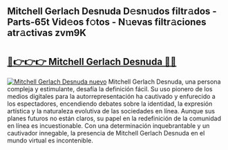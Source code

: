 ## Mitchell Gerlach Desnuda D𝚎sn𝚞dos filtr𝚊dos - Parts-65t Vid𝚎os f𝚘tos - N𝚞evas filtr𝚊ciones atr𝚊ctivas zvm9K

# <h2><a href="http://mb0ggc1.tromn.icu/?c=Mitchell+Gerlach+Desnuda">🔗👉👉👉 Mitchell Gerlach Desnuda 🔗🔗</a></h2>

[![Mitchell Gerlach Desnuda nuevo](https://i.imgur.com/pEAQMta.gif)](http://mb0ggc1.tromn.icu/?c=Mitchell+Gerlach+Desnuda)
Mitchell Gerlach Desnuda, una persona compleja y estimulante, desafía la definición fácil. Su uso pionero de los medios digitales para la autorrepresentación ha cautivado y enfurecido a los espectadores, encendiendo debates sobre la identidad, la expresión artística y la naturaleza evolutiva de las sociedades en línea. Aunque sus planes futuros no están claros, su papel en la redefinición de la comunidad en línea es incuestionable. Con una determinación inquebrantable y un cautivador innegable, la presencia de Mitchell Gerlach Desnuda en el mundo virtual es incontenible.
